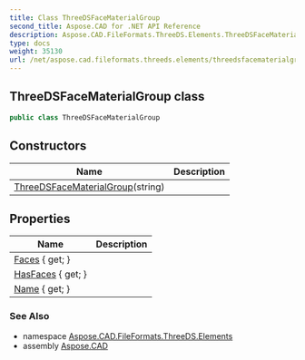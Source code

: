 ```yaml
---
title: Class ThreeDSFaceMaterialGroup
second_title: Aspose.CAD for .NET API Reference
description: Aspose.CAD.FileFormats.ThreeDS.Elements.ThreeDSFaceMaterialGroup class. 
type: docs
weight: 35130
url: /net/aspose.cad.fileformats.threeds.elements/threedsfacematerialgroup/
---
```

## ThreeDSFaceMaterialGroup class

```csharp
public class ThreeDSFaceMaterialGroup
```

## Constructors

| Name | Description |
| --- | --- |
| [ThreeDSFaceMaterialGroup](threedsfacematerialgroup/)(string) |  |

## Properties

| Name | Description |
| --- | --- |
| [Faces](../../aspose.cad.fileformats.threeds.elements/threedsfacematerialgroup/faces/) { get; } |  |
| [HasFaces](../../aspose.cad.fileformats.threeds.elements/threedsfacematerialgroup/hasfaces/) { get; } |  |
| [Name](../../aspose.cad.fileformats.threeds.elements/threedsfacematerialgroup/name/) { get; } |  |

### See Also

* namespace [Aspose.CAD.FileFormats.ThreeDS.Elements](../../aspose.cad.fileformats.threeds.elements/)
* assembly [Aspose.CAD](../../)


